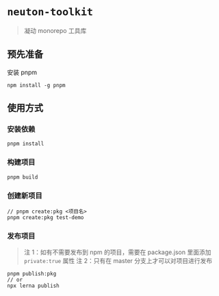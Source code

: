 # `neuton-toolkit`

> 凝动 monorepo 工具库

## 预先准备

安装 pnpm

```
npm install -g pnpm
```

## 使用方式

### 安装依赖

```
pnpm install
```

### 构建项目

```
pnpm build
```

### 创建新项目

```
// pnpm create:pkg <项目名>
pnpm create:pkg test-demo
```

### 发布项目

> 注 1：如有不需要发布到 npm 的项目，需要在 package.json 里面添加 `private:true` 属性
> 注 2：只有在 master 分支上才可以对项目进行发布

```
pnpm publish:pkg
// or
npx lerna publish
```
